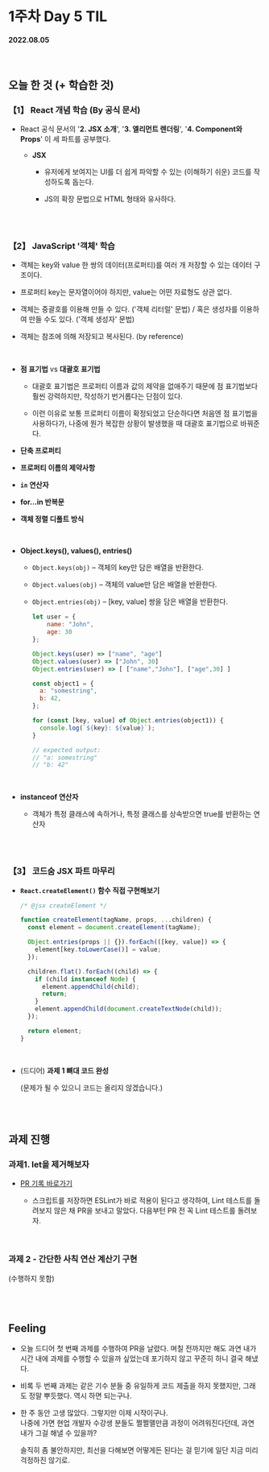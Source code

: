 # 1주차 Day 5 TIL

#### 2022.08.05

<br/>

## 오늘 한 것 (+ 학습한 것)

### 【1】 React 개념 학습 (By 공식 문서)

- React 공식 문서의 '<strong>2. JSX 소개</strong>', '<strong>3. 엘리먼트 렌더링</strong>', '<strong>4. Component와 Props</strong>' 이 세 파트를 공부했다.

  - <strong>JSX</strong>

    - 유저에게 보여지는 UI를 더 쉽게 파악할 수 있는 (이해하기 쉬운) 코드를 작성하도록 돕는다.

    - JS의 확장 문법으로 HTML 형태와 유사하다.

<br/><br/>

### 【2】 JavaScript '객체' 학습

- 객체는 key와 value 한 쌍의 데이터(프로퍼티)를 여러 개 저장할 수 있는 데이터 구조이다.

- 프로퍼티 key는 문자열이어야 하지만, value는 어떤 자료형도 상관 없다.

- 객체는 중괄호를 이용해 만들 수 있다. ('객체 리터럴' 문법) / 혹은 생성자를 이용하여 만들 수도 있다. ('객체 생성자' 문법)

- 객체는 참조에 의해 저장되고 복사된다. (by reference)

<br/>

- <strong>점 표기법</strong> vs <strong>대괄호 표기법</strong>

  - 대괄호 표기법은 프로퍼티 이름과 값의 제약을 없애주기 때문에 점 표기법보다 훨씬 강력하지만, 작성하기 번거롭다는 단점이 있다.

  - 이런 이유로 보통 프로퍼티 이름이 확정되었고 단순하다면 처음엔 점 표기법을 사용하다가, 나중에 뭔가 복잡한 상황이 발생했을 때 대괄호 표기법으로 바꿔준다.

- <strong>단축 프로퍼티</strong>

- <strong>프로퍼티 이름의 제약사항</strong>

- <strong><code>in</code> 연산자</strong>

- <strong>for...in 반복문</strong>

- <strong>객체 정렬 디폴트 방식</strong>

<br/>

- <strong>Object.keys(), values(), entries()</strong>

  - <code>Object.keys(obj)</code> – 객체의 key만 담은 배열을 반환한다.
  - <code>Object.values(obj)</code> – 객체의 value만 담은 배열을 반환한다.
  - <code>Object.entries(obj)</code> – [key, value] 쌍을 담은 배열을 반환한다.

    ```javascript
    let user = {
        name: "John",
        age: 30
    };

    Object.keys(user) => ["name", "age"]
    Object.values(user) => ["John", 30]
    Object.entries(user) => [ ["name","John"], ["age",30] ]
    ```

    ```javascript
    const object1 = {
      a: "somestring",
      b: 42,
    };

    for (const [key, value] of Object.entries(object1)) {
      console.log(`${key}: ${value}`);
    }

    // expected output:
    // "a: somestring"
    // "b: 42"
    ```

  <br/>

- <strong>instanceof 연산자</strong>

  - 객체가 특정 클래스에 속하거나, 특정 클래스를 상속받으면 true를 반환하는 연산자

<br/><br/>

### 【3】 코드숨 JSX 파트 마무리

- <strong><code>React.createElement()</code> 함수 직접 구현해보기</strong>

  ```javascript
  /* @jsx createElement */

  function createElement(tagName, props, ...children) {
    const element = document.createElement(tagName);

    Object.entries(props || {}).forEach(([key, value]) => {
      element[key.toLowerCase()] = value;
    });

    children.flat().forEach((child) => {
      if (child instanceof Node) {
        element.appendChild(child);
        return;
      }
      element.appendChild(document.createTextNode(child));
    });

    return element;
  }
  ```

  <br/>

- (드디어) <strong>과제 1 뼈대 코드 완성</strong>

  (문제가 될 수 있으니 코드는 올리지 않겠습니다.)

<br/><br/>

## 과제 진행

### 과제1. let을 제거해보자

- <a href="https://github.com/CodeSoom/react-week1-assignment-1/pull/193">PR 기록 바로가기</a>

  - 스크립트를 저장하면 ESLint가 바로 적용이 된다고 생각하여, Lint 테스트를 돌려보지 않은 채 PR을 보내고 말았다. 다음부턴 PR 전 꼭 Lint 테스트를 돌려보자.

<br/>

### 과제 2 - 간단한 사칙 연산 계산기 구현

(수행하지 못함)

<br/><br/>

## Feeling

- 오늘 드디어 첫 번째 과제를 수행하여 PR을 날렸다. 며칠 전까지만 해도 과연 내가 시간 내에 과제를 수행할 수 있을까 싶었는데 포기하지 않고 꾸준히 하니 결국 해냈다.

- 비록 두 번째 과제는 같은 기수 분들 중 유일하게 코드 제출을 하지 못했지만, 그래도 정말 뿌듯했다. 역시 하면 되는구나.

- 한 주 동안 고생 많았다. 그렇지만 이제 시작이구나.  
  나중에 가면 현업 개발자 수강생 분들도 쩔쩔맬만큼 과정이 어려워진다던데, 과연 내가 그걸 해낼 수 있을까?

  솔직히 좀 불안하지만, 최선을 다해보면 어떻게든 된다는 걸 믿기에 일단 지금 미리 걱정하진 않기로.
